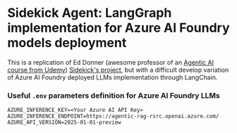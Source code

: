 # Sidekick Agent: LangGraph implementation for Azure AI Foundry models deployment

This is a replication of Ed Donner (awesome professor of an [Agentic AI course from Udemy](https://www.udemy.com/course/the-complete-agentic-ai-engineering-course/?srsltid=AfmBOorG5YNetjllbw6wASwy4RYNFKCkN6YqPFIMELCzukcNPHeTw1cZ&couponCode=MT251020G3)) [Sidekick's project](https://github.com/ed-donner/agents/tree/main/4_langgraph), but with a difficult develop variation of Azure AI Foundry deployed LLMs implementation through LangChain.

### Useful `.env` parameters definition for Azure AI Foundry LLMs

```
AZURE_INFERENCE_KEY=<Your Azure AI API Key>
AZURE_INFERENCE_ENDPOINT=https://agentic-rag-rsrc.openai.azure.com/
AZURE_API_VERSION=2025-01-01-preview
```

